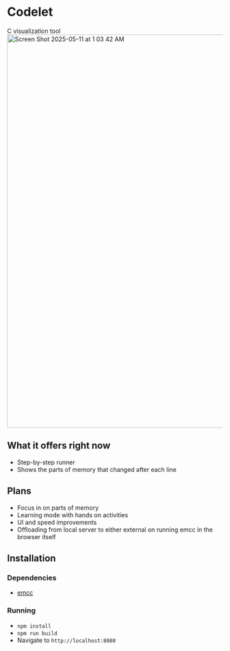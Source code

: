 # Codelet

C visualization tool
<img width="917" alt="Screen Shot 2025-05-11 at 1 03 42 AM" src="https://github.com/user-attachments/assets/c490be5a-9f77-491a-bac3-62a9984e0e36" />

## What it offers right now
* Step-by-step runner
* Shows the parts of memory that changed after each line

## Plans
* Focus in on parts of memory
* Learning mode with hands on activities
* UI and speed improvements
* Offloading from local server to either external on running emcc in the browser itself

## Installation
### Dependencies
* [emcc](https://emscripten.org/docs/getting_started/downloads.html)

### Running
* `npm install` 
* `npm run build`
* Navigate to `http://localhost:8080`